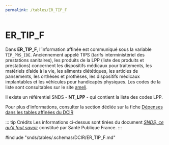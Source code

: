 ```yaml
---
permalink: /tables/ER_TIP_F
---
```

# ER\_TIP\_F
<!-- SPDX-License-Identifier: MPL-2.0 -->
Dans **ER_TIP_F**, l’information affinée est communiqué sous la variable `TIP_PRS_IDE`. Anciennement appelé TIPS (tarifs interministériel des prestations sanitaires), les produits de la LPP (liste des produits et prestations) concernent les dispositifs médicaux pour traitements, les matériels d’aide à la vie, les aliments diététiques, les articles de pansements, les orthèses et prothèses, les dispositifs médicaux implantables et les véhicules pour handicapés physiques. Les codes de la liste sont consultables sur le site [ameli](http://www.codage.ext.cnamts.fr/codif/tips/index_presentation.php?p_site=AMELI).

Il existe un référentiel SNDS - **NT_LPP** - qui contient la liste des codes LPP. 

Pour plus d'informations, consulter la section dédiée sur la fiche [Dépenses dans les tables affinées du DCIR](https://documentation-snds.health-data-hub.fr/fiches/tables_affinees.html#la-lpp)

::: tip Crédits
Les informations ci-dessus sont tirées du document [*SNDS, ce qu'il faut savoir*](/snds/formation_snds/Sante_publique_France.md) constitué par Santé Publique France.
:::

<!-- ATTENTION : Ne pas supprimer ou modifier la ligne ci-dessous -->
#include "snds/tables/.schemas/DCIR/ER_TIP_F.md"
<!-- ATTENTION : Ne pas supprimer ou modifier la ligne ci-dessus -->
